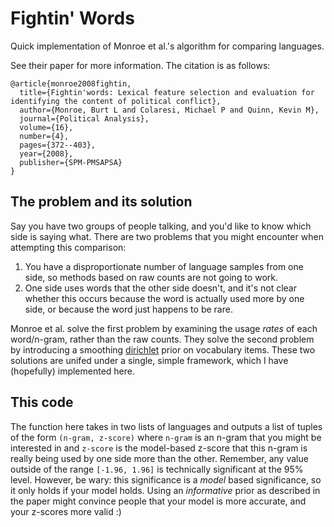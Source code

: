 # Fightin' Words
Quick implementation of Monroe et al.'s algorithm for comparing languages.

See their paper for more information. The citation is as follows:

```
@article{monroe2008fightin,
  title={Fightin'words: Lexical feature selection and evaluation for identifying the content of political conflict},
  author={Monroe, Burt L and Colaresi, Michael P and Quinn, Kevin M},
  journal={Political Analysis},
  volume={16},
  number={4},
  pages={372--403},
  year={2008},
  publisher={SPM-PMSAPSA}
}
```

## The problem and its solution

Say you have two groups of people talking, and you'd like to know
which side is saying what. There are two problems that you might
encounter when attempting this comparison:

1. You have a disproportionate number of language samples from one side, so methods based on raw counts are not going to work.
2. One side uses words that the other side doesn't, and it's not clear whether this occurs because the word is actually used more by one side, or because the word just happens to be rare.

Monroe et al. solve the first problem by examining the usage *rates*
of each word/n-gram, rather than the raw counts. They solve the second
problem by introducing a smoothing [dirichlet](https://en.wikipedia.org/wiki/Dirichlet_distribution) prior on vocabulary items. These two solutions are unifed under a single, simple framework, which I have (hopefully) implemented here.

## This code

The function here takes in two lists of languages and outputs a list
of tuples of the form `(n-gram, z-score)` where `n-gram` is an n-gram
that you might be interested in and `z-score` is the model-based z-score that this n-gram is really being used by one side more than the other. Remember, any value outside of the range `[-1.96, 1.96]` is technically significant at the 95% level. However, be wary: this significance is a *model* based significance, so it only holds if your model holds. Using an *informative* prior as described in the paper might convince people that your model is more accurate, and your z-scores more valid :)
